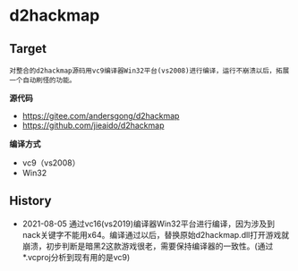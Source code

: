 # d2hackmap
## Target
	对整合的d2hackmap源码用vc9编译器Win32平台(vs2008)进行编译，运行不崩溃以后，拓展一个自动刷怪的功能。
__源代码__
- https://gitee.com/andersgong/d2hackmap
- https://github.com/jieaido/d2hackmap

__编译方式__
- vc9（vs2008）
- Win32
## History
- 2021-08-05
	通过vc16(vs2019)编译器Win32平台进行编译，因为涉及到nack关键字不能用x64。编译通过以后，替换原始d2hackmap.dll打开游戏就崩溃，初步判断是暗黑2这款游戏很老，需要保持编译器的一致性。(通过*.vcproj分析到现有用的是vc9)

   
